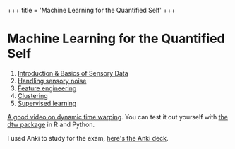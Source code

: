 +++
title = 'Machine Learning for the Quantified Self'
+++

# Machine Learning for the Quantified Self
1. [Introduction & Basics of Sensory Data](introduction-basics-of-sensory-data)
2. [Handling sensory noise](handling-sensory-noise)
3. [Feature engineering](feature-engineering)
4. [Clustering](clustering)
5. [Supervised learning](supervised-learning)

[A good video on dynamic time warping](https://www.youtube.com/watch?v=_K1OsqCicBY).
You can test it out yourself with [the dtw package](https://dynamictimewarping.github.io/) in R and Python.

I used Anki to study for the exam, [here's the Anki deck](ML4QS.apkg).